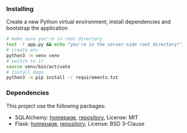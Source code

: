 ### Installing

Create a new Python virtual environment, install dependencies and bootstrap the
application

```bash
# make sure you're in root directory
test -f app.py && echo "you're in the server-side root directory!" 
# create env
python3 -m venv venv
# switch to it
source venv/bin/activate
# install deps
python3 -m pip install -r requirements.txt
```

### Dependencies

This project use the following packages:

- SQLAlchemy: [homepage](https://www.sqlalchemy.org/), [repository](https://github.com/sqlalchemy/sqlalchemy), License: MIT
- Flask: [homepage](https://flask.palletsprojects.com/), [repository](https://github.com/pallets/flask), License: BSD 3-Clause
